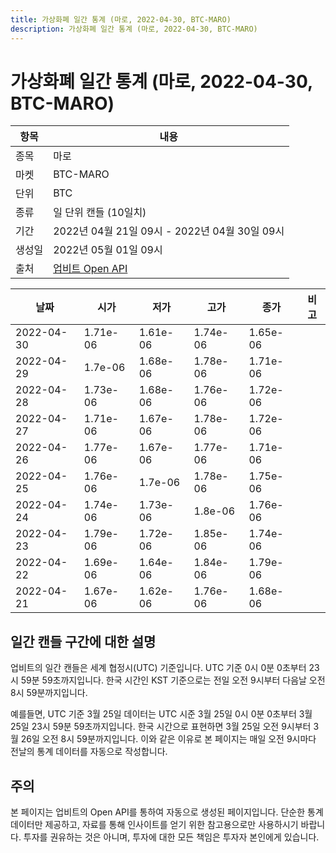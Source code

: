 ```yaml
---
title: 가상화폐 일간 통계 (마로, 2022-04-30, BTC-MARO)
description: 가상화폐 일간 통계 (마로, 2022-04-30, BTC-MARO)
---
```



가상화폐 일간 통계 (마로, 2022-04-30, BTC-MARO)
===

|항목|내용|
|--|--|
|종목|마로|
|마켓|BTC-MARO|
|단위|BTC|
|종류|일 단위 캔들 (10일치)|
|기간|2022년 04월 21일 09시 - 2022년 04월 30일 09시|
|생성일|2022년 05월 01일 09시|
|출처|[업비트 Open API](https://docs.upbit.com)|


|날짜|시가|저가|고가|종가|비고|
|--|--|--|--|--|--|
|2022-04-30|1.71e-06|1.61e-06|1.74e-06|1.65e-06|    |
|2022-04-29|1.7e-06|1.68e-06|1.78e-06|1.71e-06|    |
|2022-04-28|1.73e-06|1.68e-06|1.76e-06|1.72e-06|    |
|2022-04-27|1.71e-06|1.67e-06|1.78e-06|1.72e-06|    |
|2022-04-26|1.77e-06|1.67e-06|1.77e-06|1.71e-06|    |
|2022-04-25|1.76e-06|1.7e-06|1.78e-06|1.75e-06|    |
|2022-04-24|1.74e-06|1.73e-06|1.8e-06|1.76e-06|    |
|2022-04-23|1.79e-06|1.72e-06|1.85e-06|1.74e-06|    |
|2022-04-22|1.69e-06|1.64e-06|1.84e-06|1.79e-06|    |
|2022-04-21|1.67e-06|1.62e-06|1.76e-06|1.68e-06|    |


일간 캔들 구간에 대한 설명
---


업비트의 일간 캔들은 세계 협정시(UTC) 기준입니다. 
UTC 기준 0시 0분 0초부터 23시 59분 59초까지입니다. 
한국 시간인 KST 기준으로는 전일 오전 9시부터 다음날 오전 8시 59분까지입니다. 


예를들면, UTC 기준 3월 25일 데이터는 UTC 시준 3월 25일 0시 0분 0초부터 3월 25일 23시 59분 59초까지입니다. 
한국 시간으로 표현하면 3월 25일 오전 9시부터 3월 26일 오전 8시 59분까지입니다. 
이와 같은 이유로 본 페이지는 매일 오전 9시마다 전날의 통계 데이터를 자동으로 작성합니다. 


주의
---


본 페이지는 업비트의 Open API를 통하여 자동으로 생성된 페이지입니다. 
단순한 통계 데이터만 제공하고, 자료를 통해 인사이트를 얻기 위한 참고용으로만 사용하시기 바랍니다. 
투자를 권유하는 것은 아니며, 투자에 대한 모든 책임은 투자자 본인에게 있습니다. 
